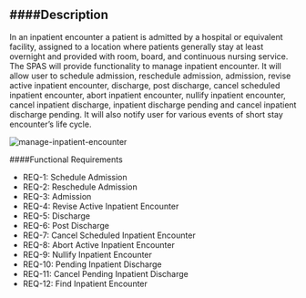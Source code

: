 ####Description
--------------
In an inpatient encounter a patient is admitted by a hospital or equivalent facility, assigned to
a location where patients generally stay at least overnight and provided with room, board, and
continuous nursing service. The SPAS will provide functionality to manage inpatient
encounter. It will allow user to schedule admission, reschedule admission, admission, revise
active inpatient encounter, discharge, post discharge, cancel scheduled inpatient encounter,
abort inpatient encounter, nullify inpatient encounter, cancel inpatient discharge, inpatient
discharge pending and cancel inpatient discharge pending. It will also notify user for various
events of short stay encounter’s life cycle.

![manage-inpatient-encounter](https://f.cloud.github.com/assets/5391320/1243588/4ec39742-2a6e-11e3-8ebf-f73341af6046.png)

####Functional Requirements
* REQ-1: Schedule Admission
* REQ-2: Reschedule Admission
* REQ-3: Admission
* REQ-4: Revise Active Inpatient Encounter
* REQ-5: Discharge
* REQ-6: Post Discharge
* REQ-7: Cancel Scheduled Inpatient Encounter
* REQ-8: Abort Active Inpatient Encounter
* REQ-9: Nullify Inpatient Encounter
* REQ-10: Pending Inpatient Discharge
* REQ-11: Cancel Pending Inpatient Discharge
* REQ-12: Find Inpatient Encounter
